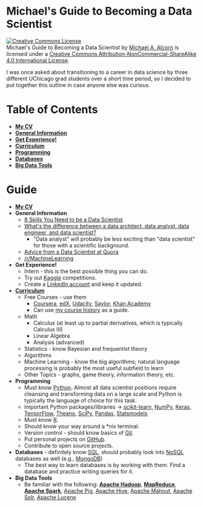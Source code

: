 # Michael's Guide to Becoming a Data Scientist
<a rel="license" href="http://creativecommons.org/licenses/by-nc-sa/4.0/"><img alt="Creative Commons License" style="border-width:0" src="https://i.creativecommons.org/l/by-nc-sa/4.0/88x31.png" /></a><br /><span xmlns:dct="http://purl.org/dc/terms/" href="http://purl.org/dc/dcmitype/Text" property="dct:title" rel="dct:type">Michael's Guide to Becoming a Data Scientist</span> by <a xmlns:cc="http://creativecommons.org/ns#" href="https://sites.google.com/site/michaelaalcorn/" property="cc:attributionName" rel="cc:attributionURL">Michael A. Alcorn</a> is licensed under a <a rel="license" href="http://creativecommons.org/licenses/by-nc-sa/4.0/">Creative Commons Attribution-NonCommercial-ShareAlike 4.0 International License</a>.

I was once asked about transitioning to a career in data science by three different UChicago grad students over a short time period, so I decided to put together this outline in case anyone else was curious.

Table of Contents
=================

  * [**My CV**](#My-CV)
  * [**General Information**](#General-Information)
  * [**Get Experience!**](#Get-Experience)
  * [**Curriculum**](#Curriculum)
  * [**Programming**](#Programming)
  * [**Databases**](#Databases)
  * [**Big Data Tools**](#Big-Data-Tools)

Guide
=====

- <a name="My-CV"></a>[**My CV**](https://sites.google.com/view/michaelaalcorn/cv)
- <a name="General-Information"></a>**General Information**
  - [8 Skills You Need to be a Data Scientist](http://blog.udacity.com/2014/11/data-science-job-skills.html)
  - [What's the difference between a data architect, data analyst, data engineer, and data scientist?](http://www.quora.com/Whats-the-difference-between-a-data-architect-data-analyst-data-engineer-and-data-scientist)
    - "Data analyst" will probably be less exciting than "data scientist" for those with a scientific background.
  - [Advice from a Data Scientist at Quora](https://www.quora.com/How-can-I-become-a-data-scientist/answers/4451343)
  - [/r/MachineLearning](https://www.reddit.com/r/machinelearning)
- <a name="Get-Experience"></a>**Get Experience!**
  - Intern - this is the best possible thing you can do.
  - Try out [Kaggle](https://www.kaggle.com/) competitions.
  - Create a [LinkedIn account](http://www.linkedin.com/in/michaelaalcorn) and keep it updated.
- <a name="Curriculum"></a>[**Curriculum**](https://github.com/airalcorn2/Michael-s-Data-Science-Curriculum)
  - Free Courses - use them
    - [Coursera](https://www.coursera.org/), [edX](https://www.edx.org/), [Udacity](https://www.udacity.com/), [Saylor](http://www.saylor.org/), [Khan Academy](https://www.khanacademy.org/)
    - Can use [my course history](https://docs.google.com/spreadsheets/d/1CJ4khRtvkr3v-44cfJfVkg_gpGdKgY1DlOzVO8MYAS8/edit#gid=0) as a guide.
  - Math
    - Calculus (at least up to partial derivatives, which is typically Calculus III)
    - Linear Algebra
    - Analysis (advanced)
  - Statistics - know Bayesian and frequentist theory
  - Algorithms
  - Machine Learning - know the big algorithms; natural language processing is probably the most useful subfield to learn
  - Other Topics - graphs, game theory, information theory, etc.
- <a name="Programming"></a>**Programming**
  - Must know [Python](https://www.python.org/). Almost all data scientist positions require cleansing and transforming data on a large scale and Python is typically the language of choice for this task.
  - Important Python packages/libraries → [scikit-learn](http://scikit-learn.org/stable/), [NumPy](http://www.numpy.org/), [Keras](https://keras.io/), [TensorFlow](https://www.tensorflow.org/), [Theano](http://deeplearning.net/software/theano/), [SciPy](http://www.scipy.org/), [Pandas](http://pandas.pydata.org/), [Statsmodels](http://statsmodels.sourceforge.net/)
  - Must know [R](http://www.r-project.org/).
  - Should know your way around a *nix terminal.
  - Version control - should know basics of [Git](https://git-scm.com/).
  - Put personal projects on [GitHub](https://github.com/airalcorn2).
  - Contribute to open source projects.
- <a name="Databases"></a>**Databases** - definitely know [SQL](https://en.wikipedia.org/wiki/SQL), should probably look into [NoSQL](https://en.wikipedia.org/wiki/NoSQL) databases as well (e.g., [MongoDB](https://www.mongodb.com/))
  - The best way to learn databases is by working with them. Find a database and practice writing queries for it.
- <a name="Big-Data-Tools"></a>**Big Data Tools**
  - Be familiar with the following: [**Apache Hadoop**](https://hadoop.apache.org/), [**MapReduce**](http://research.google.com/archive/mapreduce.html), [**Apache Spark**](http://spark.apache.org/), [Apache Pig](https://pig.apache.org/), [Apache Hive](https://hive.apache.org/), [Apache Mahout](http://mahout.apache.org/), [Apache Solr](http://lucene.apache.org/solr/), [Apache Lucene](https://lucene.apache.org/)
